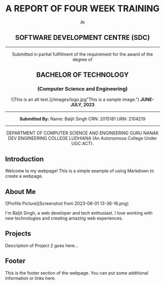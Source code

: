 <div align="center">

# A REPORT OF FOUR WEEK TRAINING
At
##  SOFTWARE DEVELOPMENT CENTRE (SDC)

---

Submitted in partial fulfillment of the requirement for the award of the degree of

## BACHELOR OF TECHNOLOGY
### (Computer Science and Engineering)

![This is an alt text.](/images/logo.jpg"This is a sample image.")
**JUNE-JULY, 2023**

---

**Submitted By:**
Name: Baljit Singh
CRN: 2015181
URN: 2104219

---

DEPARTMENT OF COMPUTER SCIENCE AND ENGINEERING
GURU NANAK DEV ENGINEERING COLLEGE LUDHIANA
(An Autonomous College Under UGC ACT).

</div>

## Introduction

Welcome to my webpage! This is a simple example of using Markdown to create a webpage.

## About Me

![Profile Picture](Screenshot from 2023-08-01 13-36-16.png)

I'm Baljit Singh, a web developer and tech enthusiast. I love working with new technologies and creating amazing web experiences.

## Projects



Description of Project 2 goes here...


## Footer

This is the footer section of the webpage. You can put some additional information or links here.

